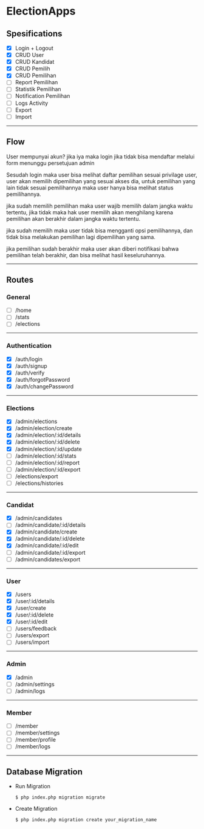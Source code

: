 # ElectionApps

## Spesifications

- [x] Login + Logout
- [x] CRUD User
- [x] CRUD Kandidat
- [x] CRUD Pemilih
- [x] CRUD Pemilihan
- [ ] Report Pemilihan
- [ ] Statistik Pemilihan
- [ ] Notification Pemilihan
- [ ] Logs Activity
- [ ] Export
- [ ] Import
---

## Flow

User mempunyai akun?
 jika iya maka login
 jika tidak bisa mendaftar melalui form menunggu persetujuan admin

Sesudah login maka user bisa melihat daftar pemilihan
sesuai privilage user, user akan memilih dipemilihan yang sesuai akses dia, untuk pemilihan yang lain tidak sesuai pemilihannya maka user hanya bisa melihat status pemilihannya.

jika sudah memilih pemilihan maka user wajib memilih dalam jangka waktu tertentu, jika tidak maka hak user memilih akan menghilang karena pemilihan akan berakhir dalam jangka waktu tertentu.

jika sudah memilih maka user tidak bisa mengganti opsi pemilihannya, dan tidak bisa melakukan pemilihan lagi dipemilihan yang sama.

jika pemilihan sudah berakhir maka user akan diberi notifikasi bahwa pemilihan telah berakhir, dan bisa melihat hasil keseluruhannya.

---

## Routes
### General
- [ ] /home
- [ ] /stats
- [ ] /elections
---
### Authentication
- [x] /auth/login
- [x] /auth/signup
- [x] /auth/verify
- [x] /auth/forgotPassword
- [x] /auth/changePassword
---
### Elections
- [x] /admin/elections
- [x] /admin/election/create
- [x] /admin/election/:id/details
- [x] /admin/election/:id/delete
- [x] /admin/election/:id/update
- [ ] /admin/election/:id/stats
- [ ] /admin/election/:id/report
- [ ] /admin/election/:id/export
- [ ] /elections/export
- [ ] /elections/histories
---
### Candidat
- [x] /admin/candidates
- [ ] /admin/candidate/:id/details
- [x] /admin/candidate/create
- [x] /admin/candidate/:id/delete
- [x] /admin/candidate/:id/edit
- [ ] /admin/candidate/:id/export
- [ ] /admin/candidates/export
---
### User
- [x] /users
- [x] /user/:id/details
- [x] /user/create
- [x] /user/:id/delete
- [x] /user/:id/edit
- [ ] /users/feedback
- [ ] /users/export
- [ ] /users/import
---
### Admin
- [x] /admin
- [ ] /admin/settings
- [ ] /admin/logs
---
### Member
- [ ] /member
- [ ] /member/settings
- [ ] /member/profile
- [ ] /member/logs

---- 
## Database Migration

- Run Migration

	``
	$ php index.php migration migrate
	``

- Create Migration

	``
	$ php index.php migration create your_migration_name
	``
